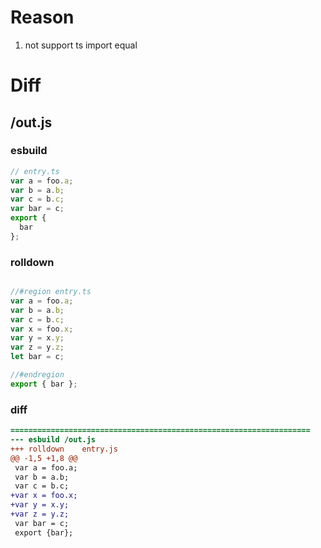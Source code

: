 # Reason
1. not support ts import equal
# Diff
## /out.js
### esbuild
```js
// entry.ts
var a = foo.a;
var b = a.b;
var c = b.c;
var bar = c;
export {
  bar
};
```
### rolldown
```js

//#region entry.ts
var a = foo.a;
var b = a.b;
var c = b.c;
var x = foo.x;
var y = x.y;
var z = y.z;
let bar = c;

//#endregion
export { bar };
```
### diff
```diff
===================================================================
--- esbuild	/out.js
+++ rolldown	entry.js
@@ -1,5 +1,8 @@
 var a = foo.a;
 var b = a.b;
 var c = b.c;
+var x = foo.x;
+var y = x.y;
+var z = y.z;
 var bar = c;
 export {bar};

```
